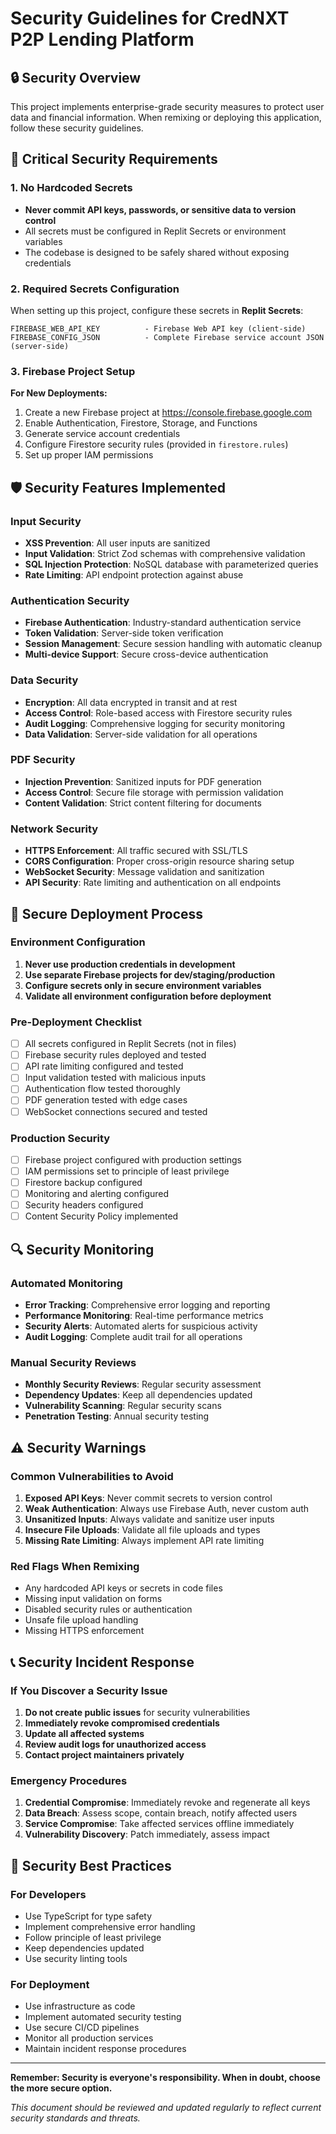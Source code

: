 # Security Guidelines for CredNXT P2P Lending Platform

## 🔒 Security Overview

This project implements enterprise-grade security measures to protect user data and financial information. When remixing or deploying this application, follow these security guidelines.

## 🚨 Critical Security Requirements

### 1. No Hardcoded Secrets
- **Never commit API keys, passwords, or sensitive data to version control**
- All secrets must be configured in Replit Secrets or environment variables
- The codebase is designed to be safely shared without exposing credentials

### 2. Required Secrets Configuration

When setting up this project, configure these secrets in **Replit Secrets**:

```
FIREBASE_WEB_API_KEY          - Firebase Web API key (client-side)
FIREBASE_CONFIG_JSON          - Complete Firebase service account JSON (server-side)
```

### 3. Firebase Project Setup

**For New Deployments:**
1. Create a new Firebase project at https://console.firebase.google.com
2. Enable Authentication, Firestore, Storage, and Functions
3. Generate service account credentials
4. Configure Firestore security rules (provided in `firestore.rules`)
5. Set up proper IAM permissions

## 🛡️ Security Features Implemented

### Input Security
- **XSS Prevention**: All user inputs are sanitized
- **Input Validation**: Strict Zod schemas with comprehensive validation
- **SQL Injection Protection**: NoSQL database with parameterized queries
- **Rate Limiting**: API endpoint protection against abuse

### Authentication Security
- **Firebase Authentication**: Industry-standard authentication service
- **Token Validation**: Server-side token verification
- **Session Management**: Secure session handling with automatic cleanup
- **Multi-device Support**: Secure cross-device authentication

### Data Security
- **Encryption**: All data encrypted in transit and at rest
- **Access Control**: Role-based access with Firestore security rules
- **Audit Logging**: Comprehensive logging for security monitoring
- **Data Validation**: Server-side validation for all operations

### PDF Security
- **Injection Prevention**: Sanitized inputs for PDF generation
- **Access Control**: Secure file storage with permission validation
- **Content Validation**: Strict content filtering for documents

### Network Security
- **HTTPS Enforcement**: All traffic secured with SSL/TLS
- **CORS Configuration**: Proper cross-origin resource sharing setup
- **WebSocket Security**: Message validation and sanitization
- **API Security**: Rate limiting and authentication on all endpoints

## 🚀 Secure Deployment Process

### Environment Configuration
1. **Never use production credentials in development**
2. **Use separate Firebase projects for dev/staging/production**
3. **Configure secrets only in secure environment variables**
4. **Validate all environment configuration before deployment**

### Pre-Deployment Checklist
- [ ] All secrets configured in Replit Secrets (not in files)
- [ ] Firebase security rules deployed and tested
- [ ] API rate limiting configured and tested
- [ ] Input validation tested with malicious inputs
- [ ] Authentication flow tested thoroughly
- [ ] PDF generation tested with edge cases
- [ ] WebSocket connections secured and tested

### Production Security
- [ ] Firebase project configured with production settings
- [ ] IAM permissions set to principle of least privilege
- [ ] Firestore backup configured
- [ ] Monitoring and alerting configured
- [ ] Security headers configured
- [ ] Content Security Policy implemented

## 🔍 Security Monitoring

### Automated Monitoring
- **Error Tracking**: Comprehensive error logging and reporting
- **Performance Monitoring**: Real-time performance metrics
- **Security Alerts**: Automated alerts for suspicious activity
- **Audit Logging**: Complete audit trail for all operations

### Manual Security Reviews
- **Monthly Security Reviews**: Regular security assessment
- **Dependency Updates**: Keep all dependencies updated
- **Vulnerability Scanning**: Regular security scans
- **Penetration Testing**: Annual security testing

## ⚠️ Security Warnings

### Common Vulnerabilities to Avoid
1. **Exposed API Keys**: Never commit secrets to version control
2. **Weak Authentication**: Always use Firebase Auth, never custom auth
3. **Unsanitized Inputs**: Always validate and sanitize user inputs
4. **Insecure File Uploads**: Validate all file uploads and types
5. **Missing Rate Limiting**: Always implement API rate limiting

### Red Flags When Remixing
- Any hardcoded API keys or secrets in code files
- Missing input validation on forms
- Disabled security rules or authentication
- Unsafe file upload handling
- Missing HTTPS enforcement

## 📞 Security Incident Response

### If You Discover a Security Issue
1. **Do not create public issues** for security vulnerabilities
2. **Immediately revoke compromised credentials**
3. **Update all affected systems**
4. **Review audit logs for unauthorized access**
5. **Contact project maintainers privately**

### Emergency Procedures
1. **Credential Compromise**: Immediately revoke and regenerate all keys
2. **Data Breach**: Assess scope, contain breach, notify affected users
3. **Service Compromise**: Take affected services offline immediately
4. **Vulnerability Discovery**: Patch immediately, assess impact

## 🎯 Security Best Practices

### For Developers
- Use TypeScript for type safety
- Implement comprehensive error handling
- Follow principle of least privilege
- Keep dependencies updated
- Use security linting tools

### For Deployment
- Use infrastructure as code
- Implement automated security testing
- Use secure CI/CD pipelines
- Monitor all production services
- Maintain incident response procedures

---

**Remember: Security is everyone's responsibility. When in doubt, choose the more secure option.**

*This document should be reviewed and updated regularly to reflect current security standards and threats.*